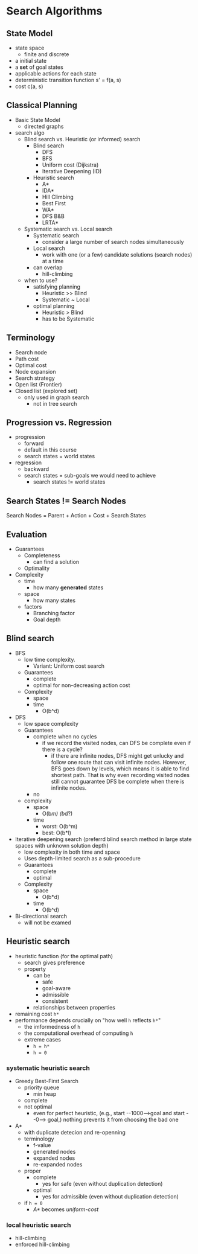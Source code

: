 # Search Algorithms

## State Model
+ state space
    * finite and discrete
+ a initial state
+ a __set__ of goal states
+ applicable actions for each state
+ deterministic transition function s' = f(a, s)
+ cost c(a, s)

## Classical Planning
+ Basic State Model
    * directed graphs
+ search algo
    * Blind search vs. Heuristic (or informed) search
        - Blind search
            + DFS
            + BFS
            + Uniform cost (Dijkstra)
            + Iterative Deepening (ID)
        - Heuristic search
            + A*
            + IDA*
            + Hill Climbing
            + Best First
            + WA*
            + DFS B&B
            + LRTA*
    * Systematic search vs. Local search
        - Systematic search
            + consider a large number of search nodes simultaneously
        - Local search
            + work with one (or a few) candidate solutions (search nodes) at a time
        - can overlap
            + hill-climbing
    + when to use?
        * satisfying planning
            - Heuristic >> Blind
            - Systematic ~ Local
        * optimal planning
            - Heuristic > Blind
            - has to be Systematic

## Terminology
+ Search node
+ Path cost
+ Optimal cost
+ Node expansion
+ Search strategy
+ Open list (Frontier)
+ Closed list (explored set)
    * only used in graph search
        - not in tree search

## Progression vs. Regression
+ progression
    * forward
    * default in this course
    * search states = world states
+ regression
    * backward
    * search states = sub-goals we would need to achieve
        -  search states != world states

## Search States != Search Nodes
Search Nodes = Parent + Action + Cost + Search States

## Evaluation
* Guarantees
    - Completeness
        + can find a solution
    - Optimality
* Complexity
    - time
        + how many __generated__ states
    - space
        + how many states
    * factors
        - Branching factor
        - Goal depth

## Blind search
+ BFS
    * low time complexity.
        - Variant: Uniform cost search
    * Guarantees
        - complete
        - optimal for non-decreasing action cost
    * Complexity
        - space
        - time
            + O(b^d)
+ DFS
    * low space complexity
    * Guarantees
        - complete when no cycles
            + if we record the visited nodes, can DFS be complete even if there is a cycle?
                * if there are infinite nodes, DFS might get unlucky and follow one route that can visit infinite nodes. However, BFS goes down by levels, which means it is able to find shortest path. That is why even recording visited nodes still cannot guarantee DFS be complete when there is infinite nodes.
        - no
    * complexity
        - space
            + O(b*m)  (b*d?)
        - time
            + worst: O(b^m)
            + best: O(b*l)
+ Iterative deepening search (preferrd blind search method in large state spaces with unknown solution depth)
    * low complexity in both time and space
    * Uses depth-limited search as a sub-procedure
    * Guarantees
        - complete
        - optimal
    * Complexity
        - space
            + O(b*d)
        - time
            + O(b^d)
+ Bi-directional search
    * will not be examed

## Heuristic search
+ heuristic function (for the optimal path)
    * search gives preference
    * property
        - can be
            + safe
            + goal-aware
            + admissible
            + consistent
        - relationships between properties
+ remaining cost `h*`
+ performance depends crucially on "how well `h` reflects `h*`"
    * the imformedness of `h`
    * the computational overhead of computing `h`
    * extreme cases
        - `h = h*`
        - `h = 0`

### systematic heuristic search
+ Greedy Best-First Search
    * priority queue
        - min heap
    * complete
    * not optimal
        - even for perfect heuristic, (e.g., start --1000-->goal and start --0--> goal,) nothing prevents it from choosing the bad one
+ A*
    * with duplicate detecion and re-openning
    * terminology
        - f-value
        - generated nodes
        - expanded nodes
        - re-expanded nodes
    * proper
        - complete
            + yes for safe (even without duplication detection)
        - optimal
            + yes for admissible (even without duplication detection)
    * if `h = 0`
        - _A*_ becomes _uniform-cost_

### local heuristic search
+ hill-climbing
+ enforced hill-climbing

